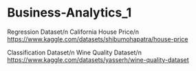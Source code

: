# Business-Analytics_1

Regression Dataset/n
California House Price/n
https://www.kaggle.com/datasets/shibumohapatra/house-price

Classification Dataset/n
Wine Quality Dataset/n
https://www.kaggle.com/datasets/yasserh/wine-quality-dataset

